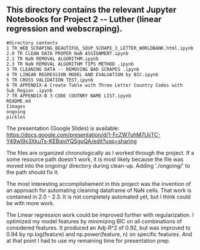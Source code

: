 ## This directory contains the relevant Jupyter Notebooks for Project 2 -- Luther (linear regression and webscraping). 

```
#directory contents
1 TR_WEB_SCRAPING_BEAUTIFUL_SOUP_SCRAPE_3_LETTER_WORLDBANK.html.ipynb               
2.0 TR CLEAN DATA PROPER NaN ASSIGNMENT.ipynb                                       
2.1 TR NaN REMOVAL ALGORITHM.ipynb                                                  
2.3 TR NaN REMOVAL ALGORITHM TIPS METHOD .ipynb                                     
3 TR CLEANING DATA -- REMOVING BAD SCRAPES .ipynb                                   
4 TR LINEAR REGRESSION MODEL AND EVALUATION by BIC.ipynb                            
5 TR CROSS VALIDATION TEST.ipynb
6 TR APPENDIX-A Create Table with Three Letter Country Codes with Sub_Region .ipynb
7 TR APPENDIX-B 3-CODE COUTNRY NAME LIST.ipynb
README.md
Iimages
ongoing
pickles
```
The presentation (Google Slides) is available:
https://docs.google.com/presentation/d/1-FcZW7uhM7UijTC-Y49wl9x3XkuTs-KEBqioYQSgoQA/edit?usp=sharing

The files are organized chronologically as I worked through the project. If a some resource path doesn't work, it is most likely because the file was moved into the ongoing/ directory during clean-up. Adding './ongoing/' to the path should fix it. 

The most interesting accomplishement in this project was the invention of an approach for automating cleaning dataframe of NaN cells. That work is contained in 2.0 - 2.3. It is not completely automated yet, but I think could be with more work. 

The Linear regression work could be improved further with regularization. I optimized my model features by minimizing BIC on all combinations of considered features. It produced an Adj-R^2 of 0.92, but was improved to 0.94 by np.log(feature) and np.power(feature, n) on specific features. And at that point I had to use my remaining time for presentation prep.  

